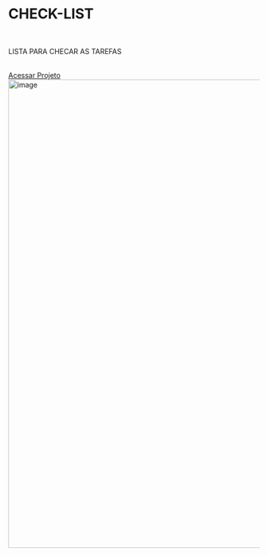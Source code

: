 <h1>CHECK-LIST</h1>
<br>
<p>LISTA PARA CHECAR AS TAREFAS</p>
<br>
<a  href="https://lista-de-tarefas-kappa-one.vercel.app/">Acessar Projeto</a>
<br>
<img width="941" alt="image" src="https://github.com/kaiocandido/lista-de-tarefas/assets/148023868/baca9f58-fbf4-43ab-9430-41cbb68e9812">
